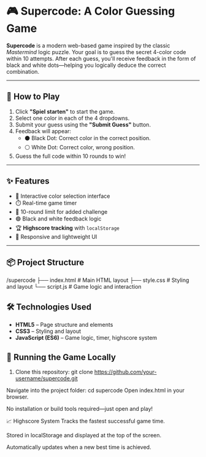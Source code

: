 # 🎮 Supercode: A Color Guessing Game

**Supercode** is a modern web-based game inspired by the classic *Mastermind* logic puzzle. Your goal is to guess the secret 4-color code within 10 attempts. After each guess, you'll receive feedback in the form of black and white dots—helping you logically deduce the correct combination.

---

## 🧩 How to Play

1. Click **"Spiel starten"** to start the game.
2. Select one color in each of the 4 dropdowns.
3. Submit your guess using the **"Submit Guess"** button.
4. Feedback will appear:
   - ⚫ Black Dot: Correct color in the correct position.
   - ⚪ White Dot: Correct color, wrong position.
5. Guess the full code within 10 rounds to win!

---

## ✨ Features

- 🎨 Interactive color selection interface
- ⏱️ Real-time game timer
- 🏁 10-round limit for added challenge
- 🟢 Black and white feedback logic
- 🏆 **Highscore tracking** with `localStorage`
- 📱 Responsive and lightweight UI

---

## 📦 Project Structure

/supercode
├── index.html # Main HTML layout
├── style.css # Styling and layout
└── script.js # Game logic and interaction


## 🛠️ Technologies Used

- **HTML5** – Page structure and elements  
- **CSS3** – Styling and layout  
- **JavaScript (ES6)** – Game logic, timer, highscore system


## 🚀 Running the Game Locally

1. Clone this repository:
   git clone https://github.com/your-username/supercode.git

Navigate into the project folder:
cd supercode
Open index.html in your browser.

No installation or build tools required—just open and play!

📈 Highscore System
Tracks the fastest successful game time.

Stored in localStorage and displayed at the top of the screen.

Automatically updates when a new best time is achieved.

